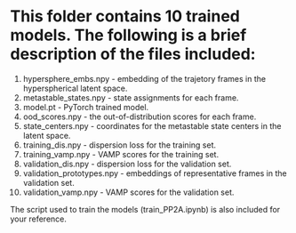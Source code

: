 # This folder contains 10 trained models. The following is a brief description of the files included:

1) hypersphere_embs.npy - embedding of the trajetory frames in the hyperspherical latent space.
2) metastable_states.npy - state assignments for each frame.
3) model.pt - PyTorch trained model.
4) ood_scores.npy - the out-of-distribution scores for each frame.
5) state_centers.npy - coordinates for the metastable state centers in the latent space.
6) training_dis.npy - dispersion loss for the training set.
7) training_vamp.npy - VAMP scores for the training set.
8) validation_dis.npy - dispersion loss for the validation set.
9) validation_prototypes.npy - embeddings of representative frames in the validation set.
10) validation_vamp.npy - VAMP scores for the validation set.

The script used to train the models (train_PP2A.ipynb) is also included for your reference.
